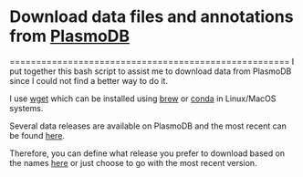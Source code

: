 # Download data files and annotations from [PlasmoDB](https://plasmodb.org)
=====================================================
I put together this bash script to assist me to download data from PlasmoDB since I could not find a better way to do it.

I use [wget](https://www.gnu.org/software/wget/) which can be installed using [brew](https://formulae.brew.sh/formula/wget) or [conda](https://anaconda.org/anaconda/wget) in Linux/MacOS systems.

Several data releases are available on PlasmoDB and the most recent can be found [here](https://plasmodb.org/plasmo/app/downloads/Current_Release/).

Therefore, you can define what release you prefer to download based on the names [here](https://plasmodb.org/plasmo/app/downloads/) or just choose to go with the most recent version.
